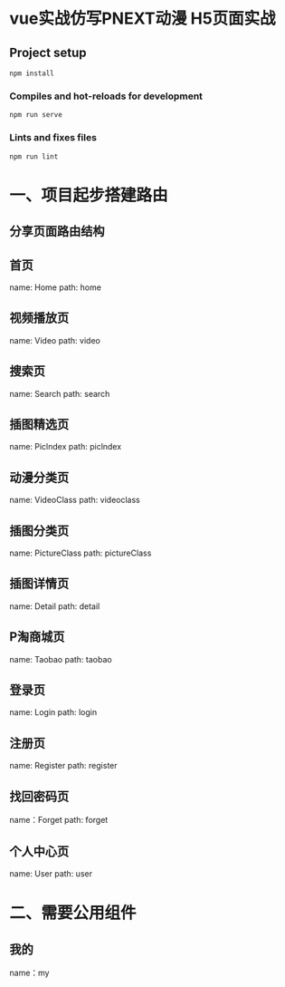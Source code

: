 # vue实战仿写PNEXT动漫 H5页面实战

## Project setup
```
npm install
```

### Compiles and hot-reloads for development
```
npm run serve
```

### Lints and fixes files
```
npm run lint
```

# 一、项目起步搭建路由
## 分享页面路由结构
## 首页
name: Home
path: home

## 视频播放页
name: Video
path: video

## 搜索页
name: Search
path: search

## 插图精选页
name: Piclndex
path: piclndex

## 动漫分类页
name: VideoClass
path: videoclass

## 插图分类页
name: PictureClass
path: pictureClass

## 插图详情页
name: Detail
path: detail

## P淘商城页
name: Taobao
path: taobao

##  登录页
name: Login
path: login

## 注册页
name: Register
path: register
## 找回密码页
name：Forget
path: forget

## 个人中心页
name: User
path: user
# 二、需要公用组件
## 我的
name：my
